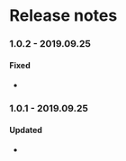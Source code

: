 # Release notes

### 1.0.2 - 2019.09.25

#### Fixed


 - 

### 1.0.1 - 2019.09.25

#### Updated


 - 
